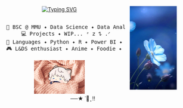<div align="center">
<a href="https://git.io/typing-svg"><img src="https://readme-typing-svg.demolab.com?font=Playfair+Display&duration=4000&pause=500&color=A8DADC&center=true&multiline=true&width=435&lines=Hello+%E0%AB%AE+%E1%B4%96%EF%BB%8C%E1%B4%96%E1%83%90+%F0%93%82%83+.%E1%90%9F.%E1%90%9F;I'm+Gracie+and+I'm+still+learning+%E2%98%86" alt="Typing SVG" /></a>
<img src="https://github.com/grrac/grrac/blob/main/images/xav-pull.png?raw=true" width="25%" align="right"/>
<br><br>
<pre style="width: 70%; display: inline-block;">
    💼 BSC @ MMU ✦︎ Data Science ✦︎ Data Analyst
    💻 Projects ✦︎ WIP... ᶻ 𝗓 𐰁 .ᐟ
    📖 Languages ✦︎ Python ✦︎ R ✦︎ Power BI ✦︎ SQL
    🎮 L&DS enthusiast ✦︎ Anime ✦︎ Foodie ✦︎ Art
</pre>
<br>
<img src="https://github.com/grrac/grrac/blob/main/images/eepy-xav.jpg?raw=true" height="90"/>
<br>
──★ ˙🍓 ̟ !!


</div>

